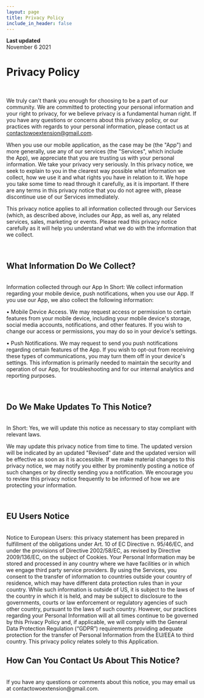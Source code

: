 ```yaml
---
layout: page
title: Privacy Policy
include_in_header: false
---
```


**Last updated**  
November 6 2021

# Privacy Policy
<br>

 We truly can't thank you enough for choosing to be a part of our community. We are committed to protecting your personal information and your right to privacy, for we believe privacy is a fundamental human right. If you have any questions or concerns about this privacy policy, or our practices with regards to your personal information, please contact us at contactowoextension@gmail.com.

 When you use our mobile application, as the case may be (the "App") and more generally, use any of our services (the "Services", which include the App), we appreciate that you are trusting us with your personal information. We take your privacy very seriously. In this privacy notice, we seek to explain to you in the clearest way possible what information we collect, how we use it and what rights you have in relation to it. We hope you take some time to read through it carefully, as it is important. If there are any terms in this privacy notice that you do not agree with, please discontinue use of our Services immediately.

 This privacy notice applies to all information collected through our Services (which, as described above, includes our App, as well as, any related services, sales, marketing or events. Please read this privacy notice carefully as it will help you understand what we do with the information that we collect.

 <br>

## What Information Do We Collect?
<br>
Information collected through our App In Short: We collect information regarding your mobile device, push notifications, when you use our App. If you use our App, we also collect the following information:

• Mobile Device Access. We may request access or permission to certain features from your mobile device, including your mobile device's storage, social media accounts, notifications, and other features. If you wish to change our access or permissions, you may do so in your device's settings.

• Push Notifications. We may request to send you push notifications regarding certain features of the App. If you wish to opt-out from receiving these types of communications, you may turn them off in your device's settings.
This information is primarily needed to maintain the security and operation of our App, for troubleshooting and for our internal analytics and reporting purposes.

<br>

## Do We Make Updates To This Notice?
<br>
In Short: Yes, we will update this notice as necessary to stay compliant with relevant laws.

We may update this privacy notice from time to time. The updated version will be indicated by an updated "Revised" date and the updated version will be effective as soon as it is accessible. If we make material changes to this privacy notice, we may notify you either by prominently posting a notice of such changes or by directly sending you a notification. We encourage you to review this privacy notice frequently to be informed of how we are protecting your information.

<br>

## EU Users Notice
<br>
Notice to European Users: this privacy statement has been prepared in fulfillment of the obligations under Art. 10 of EC Directive n. 95/46/EC, and under the provisions of Directive 2002/58/EC, as revised by Directive 2009/136/EC, on the subject of Cookies.
Your Personal Information may be stored and processed in any country where we have facilities or in which we engage third party service providers. By using the Services, you consent to the transfer of information to countries outside your country of residence, which may have different data protection rules than in your country. While such information is outside of US, it is subject to the laws of the country in which it is held, and may be subject to disclosure to the governments, courts or law enforcement or regulatory agencies of such other country, pursuant to the laws of such country. However, our practices regarding your Personal Information will at all times continue to be governed by this Privacy Policy and, if applicable, we will comply with the General Data Protection Regulation (“GDPR”) requirements providing adequate protection for the transfer of Personal Information from the EU/EEA to third country.
This privacy policy relates solely to this Application.

<br>

## How Can You Contact Us About This Notice?
<br>
If you have any questions or comments about this notice, you may email us at contactowoextension@gmail.com.

<br>

